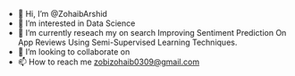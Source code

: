 - 👋 Hi, I’m @ZohaibArshid
- 👀 I’m interested in Data Science 
- 🌱 I’m currently reseach my on search  Improving Sentiment Prediction On App Reviews 
Using Semi-Supervised Learning Techniques.
- 💞️ I’m looking to collaborate on 
- 📫 How to reach me zobizohaib0309@gmail.com 

<!---
ZohaibArshid/ZohaibArshid is a ✨ special ✨ repository because its `README.md` (this file) appears on your GitHub profile.
You can click the Preview link to take a look at your changes.
--->
